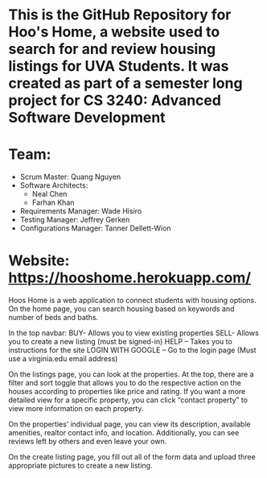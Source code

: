 # This is the GitHub Repository for Hoo's Home, a website used to search for and review housing listings for UVA Students. It was created as part of a semester long project for CS 3240: Advanced Software Development

# Team:
* Scrum Master: Quang Nguyen
* Software Architects:
    * Neal Chen
    * Farhan Khan
* Requirements Manager: Wade Hisiro
* Testing Manager: Jeffrey Gerken
* Configurations Manager: Tanner Dellett-Wion

# Website: https://hooshome.herokuapp.com/

Hoos Home is a web application to connect students with housing options. On the home page, you can search housing based on keywords and number of beds and baths. 

In the top navbar:
	BUY- Allows you to view existing properties
	SELL- Allows you to create a new listing (must be signed-in)
	HELP – Takes you to instructions for the site
	LOGIN WITH GOOGLE – Go to the login page (Must use a virginia.edu email address)

On the listings page, you can look at the properties. At the top, there are a filter and sort toggle that allows you to do the respective action on the houses according to properties like price and rating. If you want a more detailed view for a specific property, you can click “contact property” to view more information on each property.

On the properties’ individual page, you can view its description, available amenities, realtor contact info, and location. Additionally, you can see reviews left by others and even leave your own. 

On the create listing page, you fill out all of the form data and upload three appropriate pictures to create a new listing. 
